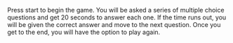 Press start to begin the game.
You will be asked a series of multiple choice questions and get 20 seconds to answer each one.
If the time runs out, you will be given the correct answer and move to the next question.
Once you get to the end, you will have the option to play again.
